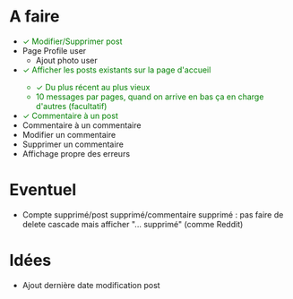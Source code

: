 # A faire
- <span style="color:green">&check; Modifier/Supprimer post
- Page Profile user
  - Ajout photo user
- <span style="color:green">&check; Afficher les posts existants sur la page d'accueil
  - <span style="color:green">&check; Du plus récent au plus vieux
  - 10 messages par pages, quand on arrive en bas ça en charge d'autres (facultatif)
- <span style="color:green">&check; Commentaire à un post
- Commentaire à un commentaire
- Modifier un commentaire
- Supprimer un commentaire
- Affichage propre des erreurs
# Eventuel
- Compte supprimé/post supprimé/commentaire supprimé : pas faire de delete cascade mais afficher "... supprimé" (comme Reddit)

# Idées
- Ajout dernière date modification post